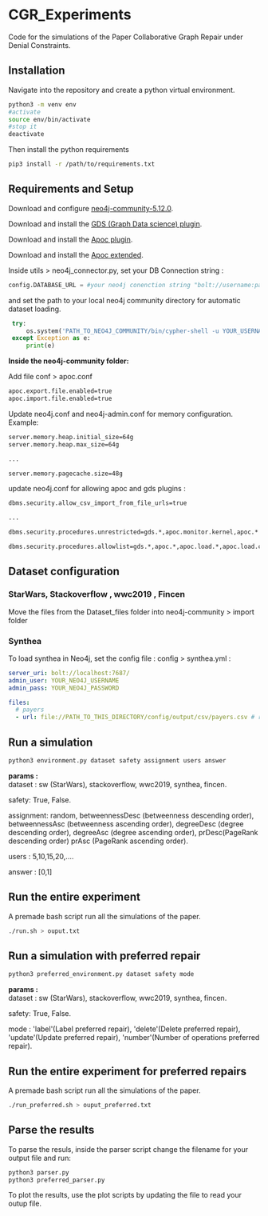 # CGR_Experiments

Code for the simulations of the Paper Collaborative Graph Repair under Denial Constraints.

## Installation

Navigate into the repository and create a python virtual environment.

```bash
python3 -m venv env
#activate
source env/bin/activate
#stop it
deactivate
```
Then install the python requirements

```bash
pip3 install -r /path/to/requirements.txt
```
## Requirements and Setup

Download and configure [neo4j-community-5.12.0](https://neo4j.com/deployment-center/).

Download and install the [GDS (Graph Data science) plugin](https://neo4j.com/docs/graph-data-science/current/installation/).

Download and install the [Apoc plugin](https://neo4j.com/labs/apoc/4.1/installation/).

Download and install the [Apoc extended](https://github.com/neo4j-contrib/neo4j-apoc-procedures/releases).


Inside utils > neo4j_connector.py, set your DB Connection string : 
```python
config.DATABASE_URL = #your neo4j conenction string "bolt://username:password@localhost:7687/DBNAME"
```
and set the path to your local neo4j community directory for automatic dataset loading.
```python
 try:
     os.system('PATH_TO_NEO4J_COMMUNITY/bin/cypher-shell -u YOUR_USERNAME -p YOUR_PASSWORD -f ./config/'+dataset+'.cypher')
 except Exception as e:
     print(e)
```

**Inside the neo4j-community folder:**

Add file conf > apoc.conf

```bash
apoc.export.file.enabled=true
apoc.import.file.enabled=true 
```

Update neo4j.conf and neo4j-admin.conf for memory configuration. Example:

```bash
server.memory.heap.initial_size=64g
server.memory.heap.max_size=64g

...

server.memory.pagecache.size=48g
```

update neo4j.conf for allowing apoc and gds plugins : 

```bash
dbms.security.allow_csv_import_from_file_urls=true

...

dbms.security.procedures.unrestricted=gds.*,apoc.monitor.kernel,apoc.*

dbms.security.procedures.allowlist=gds.*,apoc.*,apoc.load.*,apoc.load.csv,apoc.data.*,apoc.coll.*,apoc.import.file,apoc.cypher.parallel,apoc.cypher.*,apoc.monitor.*,apoc.monitor.kernel,algo.*,algo.betweenness.stream

```
## Dataset configuration

### StarWars, Stackoverflow , wwc2019 , Fincen ###

Move the files from the Dataset_files folder into neo4j-community > import folder 

### Synthea ###





To load synthea in Neo4j, set the config file : config > synthea.yml : 
```yml
server_uri: bolt://localhost:7687/
admin_user: YOUR_NEO4J_USERNAME
admin_pass: YOUR_NEO4J_PASSWORD

files:
  # payers
  - url: file://PATH_TO_THIS_DIRECTORY/config/output/csv/payers.csv # repeat for every url
```
## Run a simulation


```bash
python3 environment.py dataset safety assignment users answer
```
**params :** \
dataset : sw (StarWars), stackoverflow, wwc2019, synthea, fincen.


safety: True, False.


assignment: random, betweennessDesc (betweenness descending order), betweennessAsc (betweenness ascending order), degreeDesc (degree descending order), degreeAsc (degree ascending order), prDesc(PageRank descending order) prAsc (PageRank ascending order).


users : 5,10,15,20,....

answer : [0,1]

## Run the entire experiment

A premade bash script run all the simulations of the paper.

```bash
./run.sh > ouput.txt
```

## Run a simulation with preferred repair


```bash
python3 preferred_environment.py dataset safety mode	
```
**params :** \
dataset : sw (StarWars), stackoverflow, wwc2019, synthea, fincen.


safety: True, False.


mode : 'label'(Label preferred repair),  'delete'(Delete preferred repair),  'update'(Update preferred repair),  'number'(Number of operations preferred repair).

## Run the entire experiment for preferred repairs

A premade bash script run all the simulations of the paper.

```bash
./run_preferred.sh > ouput_preferred.txt
```

## Parse the results

To parse the resuls, inside the parser script change the filename for your output file and run: 

```bash
python3 parser.py
python3 preferred_parser.py
```


To plot the results, use the plot scripts by updating the file to read your outup file.